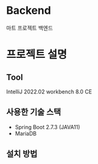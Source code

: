 # Backend
마트 프로젝트 백엔드

# 프로젝트 설명

## Tool
IntelliJ 2022.02
workbench 8.0 CE

## 사용한 기술 스택
- Spring Boot 2.7.3 (JAVA11)
- MariaDB

## 설치 방법


